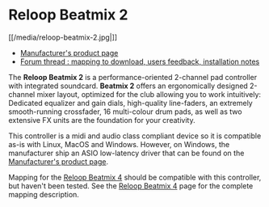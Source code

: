 # Reloop Beatmix 2

[[/media/reloop-beatmix-2.jpg|]]

  - [Manufacturer's product
    page](http://www.reloop.com/reloop-beatmix-2)
  - [Forum thread : mapping to download, users feedback, installation
    notes](http://www.mixxx.org/forums/viewtopic.php?f=7&t=8428)

The **Reloop Beatmix 2** is a performance-oriented 2-channel pad
controller with integrated soundcard. **Beatmix 2** offers an
ergonomically designed 2-channel mixer layout, optimized for the club
allowing you to work intuitively: Dedicated equalizer and gain dials,
high-quality line-faders, an extremely smooth-running crossfader, 16
multi-colour drum pads, as well as two extensive FX units are the
foundation for your creativity.

This controller is a midi and audio class compliant device so it is
compatible as-is with Linux, MacOS and Windows. However, on Windows, the
manufacturer ship an ASIO low-latency driver that can be found on the
[Manufacturer's product page](http://www.reloop.com/reloop-beatmix-4).

Mapping for the [Reloop Beatmix 4](reloop_beatmix_4) should be
compatible with this controller, but haven't been tested. See the
[Reloop Beatmix 4](reloop_beatmix_4) page for the complete mapping
description.
